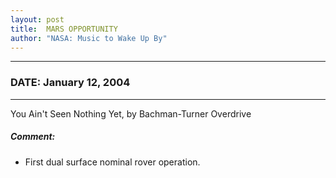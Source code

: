 ```yaml
---
layout: post
title:  MARS OPPORTUNITY
author: "NASA: Music to Wake Up By"
---
```


----
### DATE: January 12, 2004
----
You Ain't Seen Nothing Yet, by Bachman-Turner Overdrive

##### Comment:
* First dual surface nominal rover operation.
